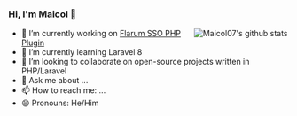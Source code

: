 ### Hi, I'm Maicol 👋
<img align="right" src="https://github-readme-stats.vercel.app/api?username=maicol07&count_private=true&count_private=true&show_icons=true" alt="Maicol07's github stats">

- 🔭 I’m currently working on [Flarum SSO PHP Plugin](https://github.com/maicol07/flarum_sso_php_plugin)
- 🌱 I’m currently learning Laravel 8
- 👯 I’m looking to collaborate on open-source projects written in PHP/Laravel
- 💬 Ask me about ...
- 📫 How to reach me: ...
- 😄 Pronouns: He/Him

